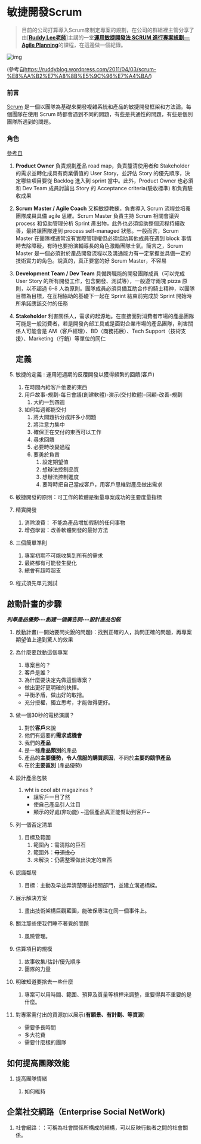 # 敏捷開發Scrum	

> 目前的公司打算導入Scrum來制定專案的規劃，在公司的群組裡主管分享了由[[**Ruddy Lee老師**](https://ruddyblog.wordpress.com/tag/scrum/)]主講的一堂[**運用敏捷開發法 SCRUM 進行專案規劃 — Agile Planning**](https://channel9.msdn.com/Events/TechDays/Techdays-Taiwan-2013/DEV204)的課程，在這邊做一個紀錄。



![img](https://cdn-images-1.medium.com/max/1600/1*-0anyszTUJT1IaDGRjqwqg.png)

(參考自<https://ruddyblog.wordpress.com/2011/04/03/scrum-%E8%AA%B2%E7%A8%8B%E5%9C%96%E7%A4%BA/>)

### **前言**

[Scrum](https://zh.wikipedia.org/wiki/Scrum) 是一個以團隊為基礎來開發複雜系統和產品的敏捷開發框架和方法論。每個團隊在使用 Scrum 時都會遇到不同的問題，有些是共通性的問題，有些是個別團隊所遇到的問題。

### 角色

[參考自](https://blog.techbridge.cc/2019/01/05/hello-i-am-a-scrum-master/)

1. **Product Owner**
   負責規劃產品 road map，負責釐清使用者和 Stakeholder 的需求並轉化成具有商業價值的 User Story，並評估 Story 的優先順序，決定哪些項目要從 Backlog 進入到 sprint 當中。此外，Product Owner 也必須和 Dev Team 成員討論出 Story 的 Acceptance criteria(驗收標準) 和負責驗收成果

2. **Scrum Master / Agile Coach**
   又稱敏捷教練，負責導入 Scrum 流程並培養團隊成員具備 agile 思維。Scrum Master 負責主持 Scrum 相關會議與 process 和協助管理分析 Sprint 產出物，此外也必須協助整個流程持續改善，最終讓團隊達到 process self-managed 狀態。一般而言，Scrum Master 在團隊裡通常沒有實際管理權但必須協助其他成員在遇到 block 事情時去除障礙，有時也要扮演輔導長的角色激勵團隊士氣。簡言之，Scrum Master 是一個必須對於產品開發流程以及溝通能力有一定掌握並具備一定的技術實力的角色。說真的，真正要當的好 Scrum Master，不容易

3. **Development Team / Dev Team**
   具備跨職能的開發團隊成員（可以完成 User Story 的所有開發工作，包含開發、測試等），一般遵守兩塊 pizza 原則，以不超過 6–8 人為原則。團隊成員必須具備互助合作的騎士精神，以團隊目標為目標，在互相協助的基礎下一起在 Sprint 結束前完成於 Sprint 開始時所承諾應該交付的任務

4. **Stakeholder**
   利害關係人，需求的起源地。在直接面對消費者市場的產品團隊可能是一般消費者，若是開發內部工具或是面對企業市場的產品團隊，利害關係人可能會是 AM（客戶經理）、BD（商務拓展）、Tech Support（技術支援）、Marketing（行銷）等單位的同仁

   

   ## 定義

1. 敏捷的定義 : 運用短週期的反覆開發以獲得頻繁的回饋(客戶)
   1. 在時間內給客戶他要的東西
   2. 用戶故事-規劃-每日會議(創建軟體)-演示(交付軟體)-回顧-改善-規劃
      1. 大約一到四週
   3. 如何每週都能交付
      1. 將大問題拆分成許多小問題
      2. 將注意力集中
      3. 確保正在交付的東西可以工作
      4. 尋求回饋
      5. 必要時改變過程
      6. 要勇於負責
         1. 設定期望值
         2. 想辦法控制品質
         3. 想辦法控制進度
         4. 要時時把自己當成客戶，用客戶思維對產品做出需求
2. 敏捷開發的原則：可工作的軟體是衡量專案成功的主要度量指標
3. 精實開發
   1. 消除浪費： 不能為產品增加假制的任何事物
   2. 增強學習：改善軟體開發的最好方法
4. 三個簡單準則
   1. 專案初期不可能收集到所有的需求
   2. 最終都有可能發生變化
   3. 總會有超時超支
5. 程式須先單元測試



## 啟動計畫的步驟

***列舉產品優勢---創建一個廣告詞---設計產品包裝***

1.  啟動計畫(一開始要問尖銳的問題)：找到正確的人，詢問正確的問題，再專案期望值上達到驚人的效果

   1. 為什麼要啟動這個專案

      1. 專案目的？
      2. 客戶是誰？
      3. 為什麼要決定先做這個專案？

      * 做出更好更明確的抉擇。
      * 平衡矛盾，做出好的取捨。
      * 充分授權，獨立思考，才能做得更好。

2. 做一個30秒的電梯演講？

   1. 對於**客戶**來說
   2. 他們有這要的**需求或機會**
   3. 我們的**產品**
   4. 是一種**產品類別**的產品
   5. 產品的**主要優勢，令人信服的購買原因**，不同於**主要的競爭產品**
   6. 在於**主要區別** (產品優勢)

3. 設計產品包裝

   1. wht is cool abt magazines ?
      * 讓客戶一目了然
      * 使自己產品引人注目
      * 顯示的好處(非功能) ~這個產品真正能幫助到客戶~

4. 列一個否定清單

   1. 目標及範圍
      1. 範圍內：需清除的巨石
      2. 範圍外：~~毋須擔心~~
      3. 未解決：仍需整理做出決定的東西

5. 認識鄰居

   1. 目標：主動及早並弄清楚哪些相關部門，並建立溝通橋樑。

6. 展示解決方案

   1. 畫出技術架構巨觀藍圖，能確保專注在同一個事件上。

7. 關注那些使我們睡不著覺的問題

   1. 風險管理。

8. 估算項目的規模

   1. 故事收集/估計/優先順序
   2. 團隊的力量

9. 明確知道要捨去一些什麼

   1. 專案可以用時間、範圍、預算及質量等槓桿來調整，重要得與不重要的是什麼。

10. 對專案需付出的資源加以展示(**有願景、有計劃、等資源**)

    * 需要多長時間
    * 多大花費
    * 需要什麼樣的團隊

## 如何提高團隊效能

1. 提高團隊情緒

   1. 如何維持
## 企業社交網路（Enterprise Social NetWork)

1. 社會網路：：可稱為社會關係所構成的結構，可以反映行動者之間的社會關係。


